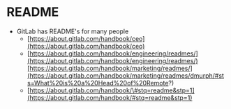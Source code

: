# README

* GitLab has README's for many people
  * [https://about.gitlab.com/handbook/ceo](https://about.gitlab.com/handbook/ceo)
  * [https://about.gitlab.com/handbook/engineering/readmes/](https://about.gitlab.com/handbook/engineering/readmes/)[https://about.gitlab.com/handbook/marketing/readmes/](https://about.gitlab.com/handbook/marketing/readmes/dmurph/#sts=What%20is%20a%20Head%20of%20Remote?)
  * [https://about.gitlab.com/handbook/\#stq=readme&stp=1](https://about.gitlab.com/handbook/#stq=readme&stp=1)

